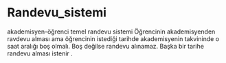 # Randevu_sistemi
akademisyen-öğrenci temel  randevu sistemi
Öğrencinin akademisyenden ravdevu alması ama öğrencinin istediği tarihde akademisyenin takvininde  o saat aralığı boş olmalı.
Boş değilse randevu alınamaz. Başka bir tarihe randevu alması istenir .


